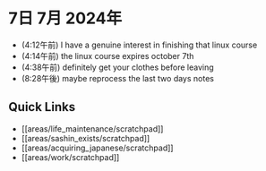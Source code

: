 # 7日 7月 2024年
- (4:12午前) I have a genuine interest in finishing that linux course
- (4:14午前) the linux course expires october 7th
- (4:38午前) definitely get your clothes before leaving
- (8:28午後) maybe reprocess the last two days notes

 



## Quick Links
- [[areas/life_maintenance/scratchpad]]
- [[areas/sashin_exists/scratchpad]]
- [[areas/acquiring_japanese/scratchpad]]
- [[areas/work/scratchpad]]
